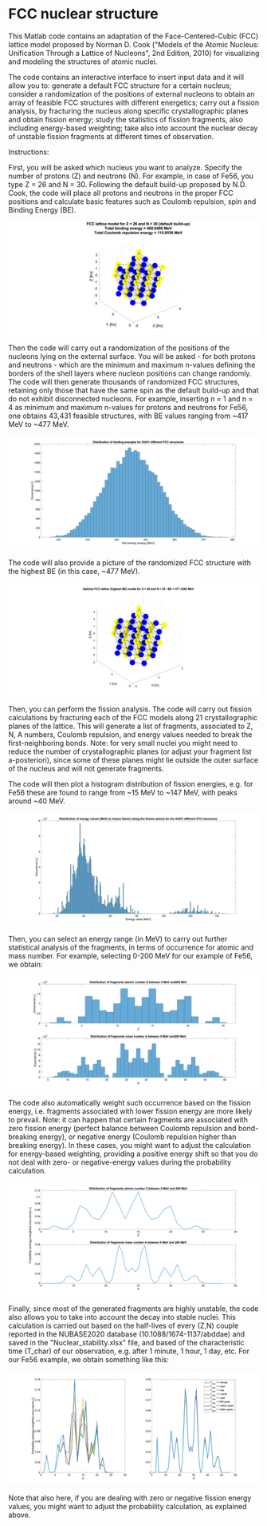 # FCC nuclear structure
This Matlab code contains an adaptation of the Face-Centered-Cubic (FCC) lattice model proposed by Norman D. Cook ("Models of the Atomic Nucleus: Unification Through a Lattice of Nucleons", 2nd Edition, 2010) for visualizing and modeling the structures of atomic nuclei.

The code contains an interactive interface to insert input data and it will allow you to: generate a default FCC structure for a certain nucleus; consider a randomization of the positions of external nucleons to obtain an array of feasible FCC structures with different energetics; carry out a fission analysis, by fracturing the nucleus along specific crystallographic planes and obtain fission energy; study the statistics of fission fragments, also including energy-based weighting; take also into account the nuclear decay of unstable fission fragments at different times of observation.

Instructions:

First, you will be asked which nucleus you want to analyze. Specify the number of protons (Z) and neutrons (N). For example, in case of Fe56, you type Z = 26 and N = 30. Following the default build-up proposed by N.D. Cook, the code will place all protons and neutrons in the proper FCC positions and calculate basic features such as Coulomb repulsion, spin and Binding Energy (BE).

![FCC](images/Fe56_FCC.png)

Then the code will carry out a randomization of the positions of the nucleons lying on the external surface. You will be asked - for both protons and neutrons - which are the minimum and maximum n-values defining the borders of the shell layers where nucleon positions can change randomly. The code will then generate thousands of randomized FCC structures, retaining only those that have the same spin as the default build-up and that do not exhibit disconnected nucleons. For example, inserting n = 1 and n = 4 as minimum and maximum n-values for  protons and neutrons for Fe56, one obtains 43,431 feasible structures, with BE values ranging from ~417 MeV to ~477 MeV.

![FCC](images/BEs_Fe56.png)

The code will also provide a picture of the randomized FCC structure with the highest BE (in this case, ~477 MeV).

![FCC](images/Optimal_BE_Fe56_FCC.png)

Then, you can perform the fission analysis. The code will carry out fission calculations by fracturing each of the FCC models along 21 crystallographic planes of the lattice. This will generate a list of fragments, associated to Z, N, A numbers, Coulomb repulsion, and energy values needed to break the first-neighboring bonds. Note: for very small nuclei you might need to reduce the number of crystallographic planes (or adjust your fragment list a-posteriori), since some of these planes might lie outside the outer surface of the nucleus and will not generate fragments.

The code will then plot a histogram distribution of fission energies, e.g. for Fe56 these are found to range from ~15 MeV to ~147 MeV, with peaks around ~40 MeV.

![FCC](images/Fission_energies_Fe56.png)

Then, you can select an energy range (in MeV) to carry out further statistical analysis of the fragments, in terms of occurrence for atomic and mass number. For example, selecting 0-200 MeV for our example of Fe56, we obtain:

![FCC](images/Fission_fragments_occurrence_Fe56.png)

The code also automatically weight such occurrence based on the fission energy, i.e. fragments associated with lower fission energy are more likely to prevail. Note: it can happen that certain fragments are associated with zero fission energy (perfect balance between Coulomb repulsion and bond-breaking energy), or negative energy (Coulomb repulsion higher than breaking energy). In these cases, you might want to adjust the calculation for energy-based weighting, providing a positive energy shift so that you do not deal with zero- or negative-energy values during the probability calculation.

![FCC](images/Fission_fragments_energy_weigthed_occurrence_Fe56.png)

Finally, since most of the generated fragments are highly unstable, the code also allows you to take into account the decay into stable nuclei. This calculation is carried out based on the half-lives of every (Z,N) couple reported in the NUBASE2020 database (10.1088/1674-1137/abddae) and saved in the "Nuclear_stability.xlsx" file, and based of the characteristic time (T_char) of our observation, e.g. after 1 minute, 1 hour, 1 day, etc. For our Fe56 example, we obtain something like this:

![FCC](images/Fission_results_with_decay_Fe56.png)

Note that also here, if you are dealing with zero or negative fission energy values, you might want to adjust the probability calculation, as explained above.
